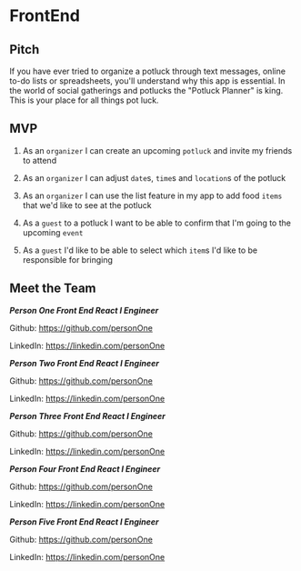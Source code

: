 # FrontEnd

## Pitch
If you have ever tried to organize a potluck through text messages, online to-do lists or spreadsheets, you'll understand why this app is essential.   In the world of social gatherings and potlucks the "Potluck Planner" is king. This is your place for all things pot luck.


## MVP
1. As an `organizer` I can create an upcoming `potluck` and invite my friends to attend

2. As an `organizer` I can adjust `date`s, `time`s and `location`s of the potluck

3. As an `organizer` I can use the list feature in my app to add food `items` that we'd like to see at the potluck

4. As a `guest` to a potluck I want to be able to confirm that I'm going to the upcoming `event`

5. As a `guest` I'd like to be able to select which `item`s I'd like to be responsible for bringing

## Meet the Team

***Person One 
Front End React I Engineer***

Github: https://github.com/personOne

LinkedIn: https://linkedin.com/personOne

***Person Two 
Front End React I Engineer***

Github: https://github.com/personOne

LinkedIn: https://linkedin.com/personOne

***Person Three 
Front End React I Engineer***

Github: https://github.com/personOne

LinkedIn: https://linkedin.com/personOne

***Person Four 
Front End React I Engineer***

Github: https://github.com/personOne

LinkedIn: https://linkedin.com/personOne

***Person Five 
Front End React I Engineer***

Github: https://github.com/personOne

LinkedIn: https://linkedin.com/personOne

